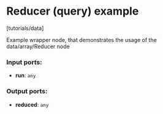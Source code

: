 # Reducer (query) example

[tutorials/data]

Example wrapper node, that demonstrates the usage of the data/array/Reducer node

### Input ports:

* __run__: `any`


### Output ports:

* __reduced__: `any`


